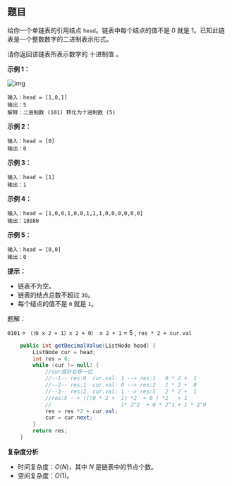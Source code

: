 ## 题目

给你一个单链表的引用结点 `head`。链表中每个结点的值不是 0 就是 1。已知此链表是一个整数数字的二进制表示形式。

请你返回该链表所表示数字的 十进制值 。

**示例 1：**

![img](https://assets.leetcode-cn.com/aliyun-lc-upload/uploads/2019/12/15/graph-1.png)

```
输入：head = [1,0,1]
输出：5
解释：二进制数 (101) 转化为十进制数 (5)
```

**示例 2：**

```
输入：head = [0]
输出：0
```

**示例 3：**

```
输入：head = [1]
输出：1
```

**示例 4：**

```
输入：head = [1,0,0,1,0,0,1,1,1,0,0,0,0,0,0]
输出：18880
```

**示例 5：**

```
输入：head = [0,0]
输出：0
```

**提示：**

- 链表不为空。
- 链表的结点总数不超过 `30`。
- 每个结点的值不是 `0` 就是 `1`。

题解：

`0101` = `（（0 x 2 + 1）x 2 + 0） x 2 + 1` = 5 ,   `res * 2 + cur.val`

```java
    public int getDecimalValue(ListNode head) {
        ListNode cur = head;
        int res = 0;
        while (cur != null) {
            //cur指针右移一位            
            //--1-- res:0  cur.val: 1 --> res:1   0 * 2 +  1
            //--2-- res:1  cur.val: 0 --> res:2   1 * 2 +  0
            //--3-- res:2  cur.val: 1 --> res:5   2 * 2 +  1
            //res:5 --> (((0 * 2 +  1) *2  + 0 ) *2   + 1 
            //                      1* 2^2  + 0 * 2^1 + 1 * 2^0     
            res = res *2 + cur.val;
            cur = cur.next;
        }
        return res;
    }
```

**复杂度分析**

- 时间复杂度：*O*(*N*)，其中 *N* 是链表中的节点个数。
- 空间复杂度：*O*(1)。
